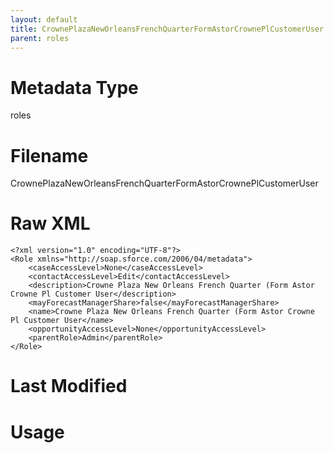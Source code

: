 ```yaml
---
layout: default
title: CrownePlazaNewOrleansFrenchQuarterFormAstorCrownePlCustomerUser
parent: roles
---
```

# Metadata Type
roles


# Filename 
CrownePlazaNewOrleansFrenchQuarterFormAstorCrownePlCustomerUser


# Raw XML
```
<?xml version="1.0" encoding="UTF-8"?>
<Role xmlns="http://soap.sforce.com/2006/04/metadata">
    <caseAccessLevel>None</caseAccessLevel>
    <contactAccessLevel>Edit</contactAccessLevel>
    <description>Crowne Plaza New Orleans French Quarter (Form Astor Crowne Pl Customer User</description>
    <mayForecastManagerShare>false</mayForecastManagerShare>
    <name>Crowne Plaza New Orleans French Quarter (Form Astor Crowne Pl Customer User</name>
    <opportunityAccessLevel>None</opportunityAccessLevel>
    <parentRole>Admin</parentRole>
</Role>
```


# Last Modified


# Usage
